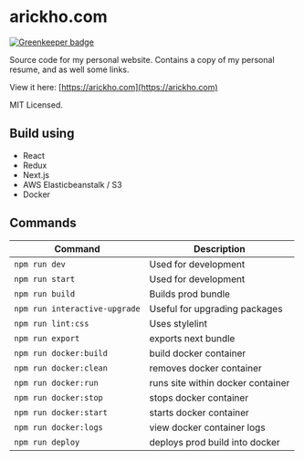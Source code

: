 # arickho.com

[![Greenkeeper badge](https://badges.greenkeeper.io/arickho/arickho.com.svg)](https://greenkeeper.io/)

Source code for my personal website. Contains a copy of my personal resume, and as well some links.

View it here: [https://arickho.com](https://arickho.com)

MIT Licensed.

## Build using

- React
- Redux
- Next.js
- AWS Elasticbeanstalk / S3
- Docker

## Commands

| Command                       | Description                       |
| ----------------------------- | --------------------------------- |
| `npm run dev`                 | Used for development              |
| `npm run start`               | Used for development              |
| `npm run build`               | Builds prod bundle                |
| `npm run interactive-upgrade` | Useful for upgrading packages     |
| `npm run lint:css`            | Uses stylelint                    |
| `npm run export`              | exports next bundle               |
| `npm run docker:build`        | build docker container            |
| `npm run docker:clean`        | removes docker container          |
| `npm run docker:run`          | runs site within docker container |
| `npm run docker:stop`         | stops docker container            |
| `npm run docker:start`        | starts docker container           |
| `npm run docker:logs`         | view docker container logs        |
| `npm run deploy`              | deploys prod build into docker    |
